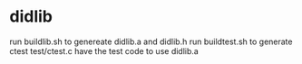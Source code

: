 # didlib

run buildlib.sh to genereate didlib.a and didlib.h
run buildtest.sh to generate ctest
test/ctest.c have the test code to use didlib.a

